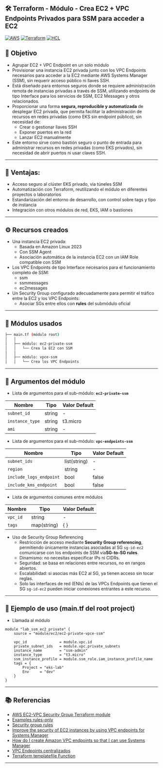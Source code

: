 ## 🛠️ Terraform - Módulo - Crea EC2 + VPC Endpoints Privados para SSM para acceder a EC2
[![AWS](https://img.shields.io/badge/AWS-%23FF9900.svg?logo=amazon-web-services&logoColor=white)](#)
[![Terraform](https://img.shields.io/badge/IaC-Terraform-623CE4?logo=terraform&logoColor=white)](#)
[![HCL](https://img.shields.io/badge/Language-HCL-blueviolet)](#)

## 🎯 Objetivo
- Agrupar EC2 + VPC Endpoint en un solo módulo
- Provisionar una instancia EC2 privada junto con los VPC Endpoints necesarios para acceder a la EC2 mediante AWS Systems Manager (SSM), sin requerir acceso público ni llaves SSH.
- Está diseñado para entornos seguros donde se requiere administración remota de instancias privadas a través de SSM, utilizando endpoints de tipo Interface para los servicios de SSM, EC2 Messages y otros relacionados.
- Proporcionar una forma **segura, reproducible y automatizada** de desplegar EC2 privada, que permita facilitar la administración de recursos en redes privadas (como EKS sin endpoint público), sin necesidad de:
    - Crear o gestionar llaves SSH
    - Exponer puertos en la red
    - Lanzar EC2 manualmente
- Este entorno sirve como bastión seguro o punto de entrada para administrar recursos en redes privadas (como EKS privados), sin necesidad de abrir puertos ni usar claves SSH.

---

## 🚀 Ventajas:
- Acceso seguro al clúster EKS privado, vía túneles SSM
- Automatización con Terraform, reutilizando el módulo en diferentes proyectos o laboratorios
- Estandarización del entorno de desarrollo, con control sobre tags y tipo de instancia
- Integración con otros módulos de red, EKS, IAM o bastiones

---

## ⚙️ Recursos creados
- Una instancia EC2 privada:
    - Basada en Amazon Linux 2023
    - Con SSM Agent
    - Asociación automática de la instancia EC2 con un IAM Role compatible con SSM
- Los VPC Endpoints de tipo Interface necesarios para el funcionamiento completo de SSM:
    - ssm
    - ssmmessages
    - ec2messages
- Un Security Group configurado adecuadamente para permitir el tráfico entre la EC2 y los VPC Endpoints:
    - Asociar SGs entre ellos con **rules** del submódulo oficial

---

## 🧩 Módulos usados
```bash
├── main.tf (módulo root)
│   │
│   ├── módulo: ec2-private-ssm
│   │   └── Crea la EC2 con SSM
│   │
│   ├── módulo: vpce-ssm
│   │   └── Crea los VPC Endpoints
```

---

## 🔧 Argumentos del módulo
- Lista de argumentos para el sub-módulo: **`ec2-private-ssm`**

| Nombre                       | Tipo         | Valor Default  |
|------------------------------|--------------|----------------|          
| `subnet_id`                  | string       | -              |             
| `instance_type`              | string       |t3.micro        |
| `ami`                        | string       |-               |


- Lista de argumentos para el sub-módulo: **`vpc-endpoints-ssm`**

| Nombre                       | Tipo         | Valor Default  |
|------------------------------|--------------|----------------|   
| `subnet_ids`                 | list(string) | -              |             
| `region`                     | string       | -              |
| `include_logs_endpoint`      | bool         |false           |
| `include_kms_endpoint`       | bool         |false           |


- Lista de argumentos comunes entre módulos

| Nombre                       | Tipo         | Valor Default  |
|------------------------------|--------------|----------------|
| `vpc_id`                     | string       | -              |   
| `tags`                       | map(string)  |{ }             |


- Uso de Security Group Referencing
    - Restricción de acceso mediante **Security Group referencing**, permitiendo únicamente instancias asociadas al SG `sg-id-ec2`  comunicarse con los endpoints de SSM vía**SG-to-SG rules**.
    - Dinamismo: no necesitas especificar IPs ni CIDRs.
    - Seguridad: se basa en relaciones entre recursos, no en rangos abiertos.
    - Escalabilidad: si asocias más EC2 al SG, ya tienen acceso sin tocar reglas.
    - Solo las interfaces de red (ENIs) de las VPCs Endpoints que tienen el SG `sg-id-ec2` pueden iniciar conexiones entrantes a este recurso.

---

## 🧪 Ejemplo de uso (main.tf del root project)
- Llamada al módulo
```hcl
module "lab_ssm_ec2_private" {
    source = "module/ec2/ec2-private-vpce-ssm"

    vpc_id               = module.vpc.id
    private_subnet_ids   = module.vpc.private_subnets
    instance_name        = "ssm-admin"
    instance_type        = "t3.micro"
    ssm_instance_profile = module.ssm_role.iam_instance_profile_name
    tags = {
        Project = "eks-lab"
        Env     = "dev"
    }
}
```

---

## 📚 Referencias
- [AWS EC2-VPC Security Group Terraform module](https://registry.terraform.io/modules/terraform-aws-modules/security-group/aws/latest)
- [Examples rules-only](https://github.com/terraform-aws-modules/terraform-aws-security-group/blob/master/examples/rules-only/main.tf)
- [Security group rules](https://docs.aws.amazon.com/vpc/latest/userguide/security-group-rules.html)
- [Improve the security of EC2 instances by using VPC endpoints for Systems Manager](https://docs.aws.amazon.com/systems-manager/latest/userguide/setup-create-vpc.html)
- [How do I create Amazon VPC endpoints so that I can use Systems Manager](https://repost.aws/knowledge-center/ec2-systems-manager-vpc-endpoints)
- [VPC Endpoints centralizados](https://www.paradigmadigital.com/dev/vpc-endpoints-centralizados-que-son)
- [Terraform templatefile Function](https://developer.hashicorp.com/terraform/language/functions/templatefile)

---
